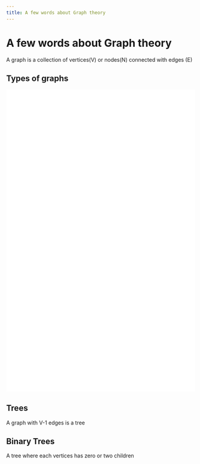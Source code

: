 ```yaml
---
title: A few words about Graph theory
---
```

# A few words about Graph theory

A graph is a collection of vertices(V) or nodes(N) connected with edges (E)  


## Types of graphs

![image](/graphs.svg)
## Trees 
A graph with V-1 edges is a tree 
 

## Binary Trees
A tree where each vertices has zero or two children